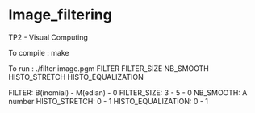 # Image_filtering
TP2 - Visual Computing

To compile : 
make

To run  : 
./filter image.pgm FILTER FILTER_SIZE NB_SMOOTH HISTO_STRETCH HISTO_EQUALIZATION

FILTER: B(inomial) - M(edian) - 0
FILTER_SIZE: 3 - 5 - 0
NB_SMOOTH: A number
HISTO_STRETCH: 0 - 1
HISTO_EQUALIZATION: 0 - 1
